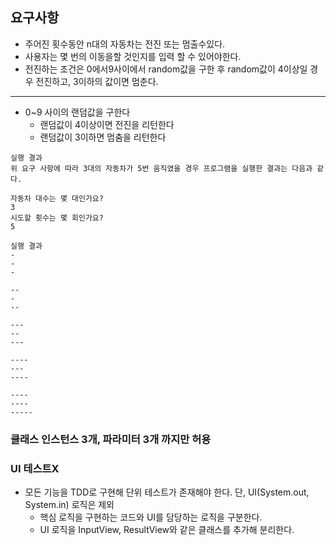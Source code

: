 ### 

## 요구사항
- 주어진 횟수동안 n대의 자동차는 전진 또는 멈출수있다.
- 사용자는 몇 번의 이동을할 것인지를 입력 할 수 있어야한다.
- 전진하는 조건은 0에서9사이에서 random값을 구한 후 random값이 4이상일 경우 전진하고, 3이하의 값이면 멈춘다.

---
- 0~9 사이의 랜덤값을 구한다
  - 랜덤값이 4이상이면 전진을 리턴한다
  - 랜덤값이 3이하면 멈춤을 리턴한다
 

```text
실행 결과
위 요구 사항에 따라 3대의 자동차가 5번 움직였을 경우 프로그램을 실행한 결과는 다음과 같다.

자동차 대수는 몇 대인가요?
3
시도할 횟수는 몇 회인가요?
5

실행 결과
-
-
-

--
-
--

---
--
---

----
---
----

----
----
-----
```

### 클래스 인스턴스 3개, 파라미터 3개 까지만 허용

### UI 테스트X

- 모든 기능을 TDD로 구현해 단위 테스트가 존재해야 한다. 단, UI(System.out, System.in) 로직은 제외
    - 핵심 로직을 구현하는 코드와 UI를 담당하는 로직을 구분한다.
    - UI 로직을 InputView, ResultView와 같은 클래스를 추가해 분리한다.
